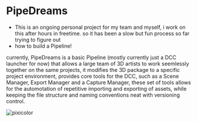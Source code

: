 # PipeDreams

- This is an ongoing personal project for my team and myself, i work on this after hours in freetime. so it has been a slow but fun process so far trying to figure out
- how to build a Pipeline!

currently, PipeDreams is a basic Pipeline (mostly currently just a DCC launcher for now) 
that allows a large team of 3D artists to work seemlessly together on the same projects,
it modifies the 3D package to a specific project environment, provides core tools for the DCC, such as a Scene Manager, Export Manager and a Capture Manager,
these set of tools allows for the automotation of repetitive importing and exporting of assets, while keeping the file structure and naming conventions neat
with versioning control.


![pixicolor](https://user-images.githubusercontent.com/80905013/193423638-1d37a040-c230-48b5-a7dc-78e5a56ed3e2.gif)
